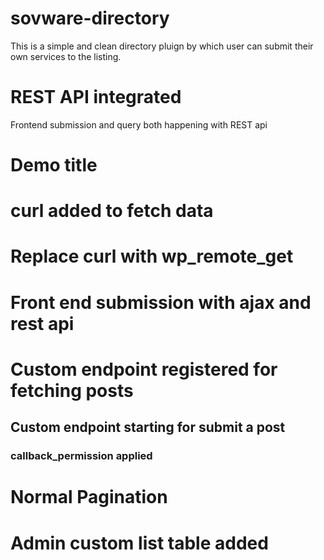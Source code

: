 # sovware-directory
This is a simple and clean directory pluign by which user can submit their own services to the listing.

# REST API integrated
Frontend submission and query both happening with REST api

# Demo title

# curl added to fetch data

# Replace curl with wp_remote_get

# Front end submission with ajax and rest api

# Custom endpoint registered for fetching posts

## Custom endpoint starting for submit a post
### callback_permission applied
# Normal Pagination

# Admin custom list table added
